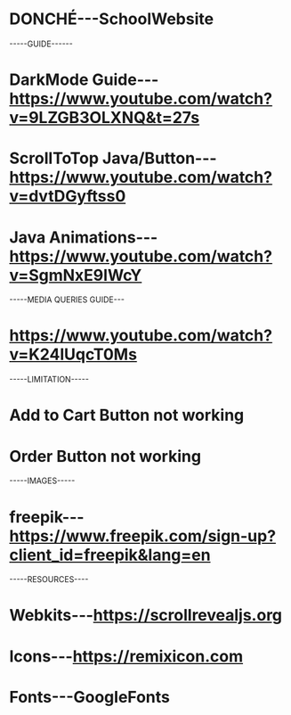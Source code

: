 # DONCHÉ---SchoolWebsite
-----GUIDE------
# DarkMode Guide---https://www.youtube.com/watch?v=9LZGB3OLXNQ&t=27s
# ScrollToTop Java/Button---https://www.youtube.com/watch?v=dvtDGyftss0
# Java Animations---https://www.youtube.com/watch?v=SgmNxE9lWcY
-----MEDIA QUERIES GUIDE---
# https://www.youtube.com/watch?v=K24lUqcT0Ms
-----LIMITATION-----
# Add to Cart Button not working
# Order Button not working
-----IMAGES-----
# freepik---https://www.freepik.com/sign-up?client_id=freepik&lang=en
-----RESOURCES----
# Webkits---https://scrollrevealjs.org
# Icons---https://remixicon.com
# Fonts---GoogleFonts